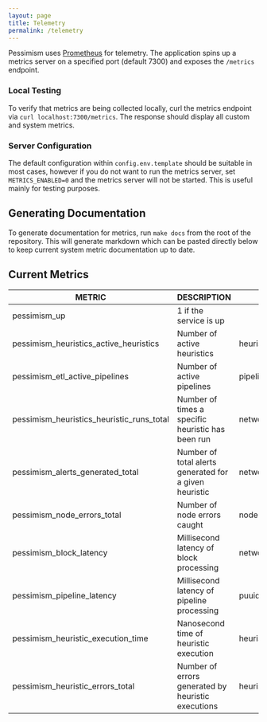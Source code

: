 ```yaml
---
layout: page
title: Telemetry
permalink: /telemetry
---
```


Pessimism uses [Prometheus](https://prometheus.io/docs/introduction/overview/) for telemetry. The application spins up a metrics server on a specified port (default 7300) and exposes the `/metrics` endpoint.

### Local Testing

To verify that metrics are being collected locally, curl the metrics endpoint via `curl localhost:7300/metrics`. The response should display all custom and system metrics.

### Server Configuration

The default configuration within `config.env.template` should be suitable in most cases, however if you do not want to run the metrics server, set `METRICS_ENABLED=0` and the metrics server will not be started. This is useful mainly for testing purposes.

## Generating Documentation

To generate documentation for metrics, run `make docs` from the root of the repository. This will generate markdown
which can be pasted directly below to keep current system metric documentation up to date.

## Current Metrics

|                  METRIC                   |                      DESCRIPTION                       |                 LABELS                 |  TYPE   |
|-------------------------------------------|--------------------------------------------------------|----------------------------------------|---------|
| pessimism_up                              | 1 if the service is up                                 |                                        | gauge   |
| pessimism_heuristics_active_heuristics    | Number of active heuristics                            | heuristic,network,pipeline             | gauge   |
| pessimism_etl_active_pipelines            | Number of active pipelines                             | pipeline,network                       | gauge   |
| pessimism_heuristics_heuristic_runs_total | Number of times a specific heuristic has been run      | network,heuristic                      | counter |
| pessimism_alerts_generated_total          | Number of total alerts generated for a given heuristic | network,heuristic,pipeline,destination | counter |
| pessimism_node_errors_total               | Number of node errors caught                           | node                                   | counter |
| pessimism_block_latency                   | Millisecond latency of block processing                | network                                | gauge   |
| pessimism_pipeline_latency                | Millisecond latency of pipeline processing             | puuid                                  | gauge   |
| pessimism_heuristic_execution_time        | Nanosecond time of heuristic execution                 | heuristic                              | gauge   |
| pessimism_heuristic_errors_total          | Number of errors generated by heuristic executions     | heuristic                              | counter |
